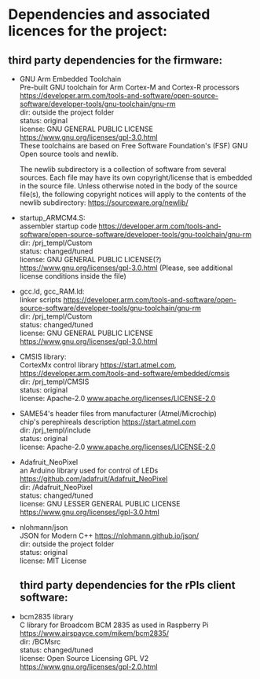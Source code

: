 # Dependencies and associated licences for the project:

## third party dependencies for the firmware:

- GNU Arm Embedded Toolchain  <br />
    Pre-built GNU toolchain for Arm Cortex-M and Cortex-R processors  https://developer.arm.com/tools-and-software/open-source-software/developer-tools/gnu-toolchain/gnu-rm  <br />
    dir: outside the project folder <br />
    status: original <br />
    license: GNU GENERAL PUBLIC LICENSE https://www.gnu.org/licenses/gpl-3.0.html  <br />
    These toolchains are based on Free Software Foundation's (FSF) GNU Open source tools and newlib.  <br />
    
    The newlib subdirectory is a collection of software from several sources.
    Each file may have its own copyright/license that is embedded in the source 
    file. Unless otherwise noted in the body of the source file(s), the following copyright
    notices will apply to the contents of the newlib subdirectory: https://sourceware.org/newlib/


- startup_ARMCM4.S: <br />
    assembler startup code https://developer.arm.com/tools-and-software/open-source-software/developer-tools/gnu-toolchain/gnu-rm <br />
    dir: /prj_templ/Custom <br />
    status: changed/tuned <br />
    license:  GNU GENERAL PUBLIC LICENSE(?) https://www.gnu.org/licenses/gpl-3.0.html (Please, see additional license conditions inside the file)
    
- gcc.ld, gcc_RAM.ld: <br />
    linker scripts https://developer.arm.com/tools-and-software/open-source-software/developer-tools/gnu-toolchain/gnu-rm <br />
    dir: /prj_templ/Custom <br />
    status: changed/tuned <br />
    license: GNU GENERAL PUBLIC LICENSE https://www.gnu.org/licenses/gpl-3.0.html
    
- CMSIS library: <br />
    CortexMx control library https://start.atmel.com, https://developer.arm.com/tools-and-software/embedded/cmsis <br />
    dir: /prj_templ/CMSIS <br />
    status: original <br />
    license: Apache-2.0 www.apache.org/licenses/LICENSE-2.0
    
- SAME54's header files from manufacturer (Atmel/Microchip) <br />
    chip's perephireals description https://start.atmel.com <br /> 
    dir: /prj_templ/include <br />
    status: original <br />
    license: Apache-2.0 www.apache.org/licenses/LICENSE-2.0
    
 - Adafruit_NeoPixel <br />
    an Arduino library used for control of LEDs https://github.com/adafruit/Adafruit_NeoPixel <br />
    dir: /Adafruit_NeoPixel <br />
    status: changed/tuned <br />
    license: GNU LESSER GENERAL PUBLIC LICENSE https://www.gnu.org/licenses/lgpl-3.0.html
 
 -  nlohmann/json <br />
    JSON for Modern C++ https://nlohmann.github.io/json/ <br />
    dir: outside the project folder <br />
    status: original <br />
    license: MIT License
    
    ## third party dependencies for the rPIs client software:
    
 -  bcm2835 library  <br />
    C library for Broadcom BCM 2835 as used in Raspberry Pi  https://www.airspayce.com/mikem/bcm2835/ <br />
    dir: /BCMsrc <br />
    status: changed/tuned <br />
    license: Open Source Licensing GPL V2 https://www.gnu.org/licenses/gpl-2.0.html
    
